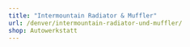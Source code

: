 ```yaml
---
title: "Intermountain Radiator & Muffler"
url: /denver/intermountain-radiator-und-muffler/
shop: Autowerkstatt
---
```

